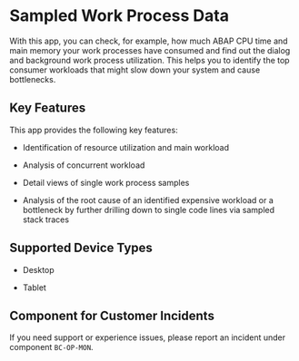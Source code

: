 <!-- loio14df8cc83f5e45c68a3e3bd1511d68da -->

# Sampled Work Process Data



With this app, you can check, for example, how much ABAP CPU time and main memory your work processes have consumed and find out the dialog and background work process utilization. This helps you to identify the top consumer workloads that might slow down your system and cause bottlenecks.



<a name="loio14df8cc83f5e45c68a3e3bd1511d68da__section_z1p_mw5_f5b"/>

## Key Features

This app provides the following key features:



-   Identification of resource utilization and main workload

-   Analysis of concurrent workload

-   Detail views of single work process samples

-   Analysis of the root cause of an identified expensive workload or a bottleneck by further drilling down to single code lines via sampled stack traces




<a name="loio14df8cc83f5e45c68a3e3bd1511d68da__supported_devices"/>

## Supported Device Types

-   Desktop

-   Tablet




<a name="loio14df8cc83f5e45c68a3e3bd1511d68da__customer_component"/>

## Component for Customer Incidents

If you need support or experience issues, please report an incident under component `BC-OP-MON`.

